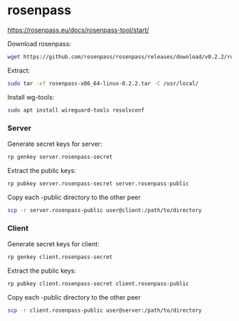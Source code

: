 # rosenpass

https://rosenpass.eu/docs/rosenpass-tool/start/

Download rosenpass:
```bash
wget https://github.com/rosenpass/rosenpass/releases/download/v0.2.2/rosenpass-x86_64-linux-0.2.2.tar
```

Extract:
```bash
sudo tar -xf rosenpass-x86_64-linux-0.2.2.tar -C /usr/local/
```

Install wg-tools:
```bash
sudo apt install wireguard-tools resolvconf
```

### Server

Generate secret keys for server:
```bash
rp genkey server.rosenpass-secret
```

Extract the public keys:
```bash
rp pubkey server.rosenpass-secret server.rosenpass-public
```


Copy each -public directory to the other peer
```bash
scp -r server.rosenpass-public user@client:/path/to/directory
```


### Client

Generate secret keys for client:
```bash
rp genkey client.rosenpass-secret
```

Extract the public keys:
```bash
rp pubkey client.rosenpass-secret client.rosenpass-public
```

Copy each -public directory to the other peer
```bash
scp -r client.rosenpass-public user@server:/path/to/directory
```

